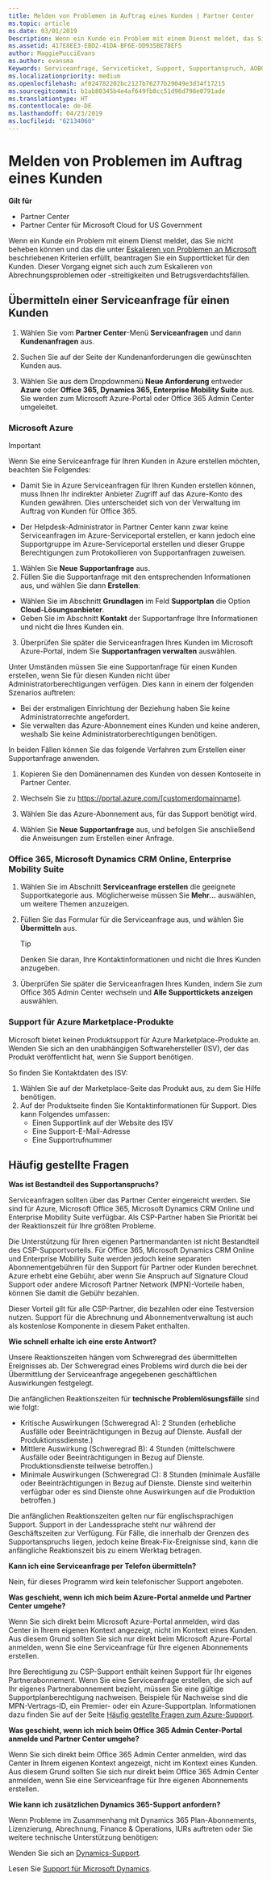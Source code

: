 ```yaml
---
title: Melden von Problemen im Auftrag eines Kunden | Partner Center
ms.topic: article
ms.date: 03/01/2019
Description: Wenn ein Kunde ein Problem mit einem Dienst meldet, das Sie nicht beheben können und das die unter „Eskalieren von Problemen an Microsoft“ beschriebenen Kriterien erfüllt, beantragen Sie ein Supportticket für den Kunden.
ms.assetid: 417E8EE3-EBD2-41DA-BF6E-DD935BE78EF5
author: MaggiePucciEvans
ms.author: evansma
Keywords: Serviceanfrage, Serviceticket, Support, Supportanspruch, AOBO, Azure-AOBO
ms.localizationpriority: medium
ms.openlocfilehash: af024782202bc2127b76277b29049e3d34f17215
ms.sourcegitcommit: b1ab80345b4e4af649fb8cc51d96d798e0791ade
ms.translationtype: HT
ms.contentlocale: de-DE
ms.lasthandoff: 04/23/2019
ms.locfileid: "62134060"
---
```

# <a name="report-problems-on-behalf-of-a-customer"></a>Melden von Problemen im Auftrag eines Kunden

**Gilt für**

-  Partner Center
-  Partner Center für Microsoft Cloud for US Government


Wenn ein Kunde ein Problem mit einem Dienst meldet, das Sie nicht beheben können und das die unter [Eskalieren von Problemen an Microsoft](escalate-problems-to-microsoft.md) beschriebenen Kriterien erfüllt, beantragen Sie ein Supportticket für den Kunden. Dieser Vorgang eignet sich auch zum Eskalieren von Abrechnungsproblemen oder -streitigkeiten und Betrugsverdachtsfällen.

## <a name="submit-a-service-request-for-a-customer"></a>Übermitteln einer Serviceanfrage für einen Kunden

1.  Wählen Sie vom **Partner Center**-Menü **Serviceanfragen** und dann **Kundenanfragen** aus. 

2.  Suchen Sie auf der Seite der Kundenanforderungen die gewünschten Kunden aus.

3.  Wählen Sie aus dem Dropdownmenü **Neue Anforderung** entweder **Azure** oder **Office 365, Dynamics 365, Enterprise Mobility Suite** aus. Sie werden zum Microsoft Azure-Portal oder Office 365 Admin Center umgeleitet.

### <a name="microsoft-azure"></a>Microsoft Azure

> [!IMPORTANT]
> Wenn Sie eine Serviceanfrage für Ihren Kunden in Azure erstellen möchten, beachten Sie Folgendes:
>
>- Damit Sie in Azure Serviceanfragen für Ihren Kunden erstellen können, muss Ihnen Ihr indirekter Anbieter Zugriff auf das Azure-Konto des Kunden gewähren. Dies unterscheidet sich von der Verwaltung im Auftrag von Kunden für Office 365. 
>
>- Der Helpdesk-Administrator in Partner Center kann zwar keine Serviceanfragen im Azure-Serviceportal erstellen, er kann jedoch eine Supportgruppe im Azure-Serviceportal erstellen und dieser Gruppe Berechtigungen zum Protokollieren von Supportanfragen zuweisen.

1. Wählen Sie **Neue Supportanfrage** aus.
2. Füllen Sie die Supportanfrage mit den entsprechenden Informationen aus, und wählen Sie dann **Erstellen**:
-   Wählen Sie im Abschnitt **Grundlagen** im Feld **Supportplan** die Option **Cloud-Lösungsanbieter**.
-   Geben Sie im Abschnitt **Kontakt** der Supportanfrage Ihre Informationen und nicht die Ihres Kunden ein.

3. Überprüfen Sie später die Serviceanfragen Ihres Kunden im Microsoft Azure-Portal, indem Sie **Supportanfragen verwalten** auswählen.

Unter Umständen müssen Sie eine Supportanfrage für einen Kunden erstellen, wenn Sie für diesen Kunden nicht über Administratorberechtigungen verfügen. Dies kann in einem der folgenden Szenarios auftreten: 
 
-   Bei der erstmaligen Einrichtung der Beziehung haben Sie keine Administratorrechte angefordert.
-   Sie verwalten das Azure-Abonnement eines Kunden und keine anderen, weshalb Sie keine Administratorberechtigungen benötigen.
 
In beiden Fällen können Sie das folgende Verfahren zum Erstellen einer Supportanfrage anwenden. 

1. Kopieren Sie den Domänennamen des Kunden von dessen Kontoseite in Partner Center.

2. Wechseln Sie zu https://portal.azure.com/[customerdomainname]. 

3. Wählen Sie das Azure-Abonnement aus, für das Support benötigt wird.

4. Wählen Sie **Neue Supportanfrage** aus, und befolgen Sie anschließend die Anweisungen zum Erstellen einer Anfrage. 

 
### <a name="office-365-microsoft-dynamics-crm-online-enterprise-mobility-suite"></a>Office 365, Microsoft Dynamics CRM Online, Enterprise Mobility Suite

1. Wählen Sie im Abschnitt **Serviceanfrage erstellen** die geeignete Supportkategorie aus. Möglicherweise müssen Sie **Mehr...** auswählen, um weitere Themen anzuzeigen.    
2. Füllen Sie das Formular für die Serviceanfrage aus, und wählen Sie **Übermitteln** aus.

   > [!TIP]
   > Denken Sie daran, Ihre Kontaktinformationen und nicht die Ihres Kunden anzugeben.

3. Überprüfen Sie später die Serviceanfragen Ihres Kunden, indem Sie zum Office 365 Admin Center wechseln und **Alle Supporttickets anzeigen** auswählen.

### <a name="support-for-azure-marketplace-products"></a>Support für Azure Marketplace-Produkte

Microsoft bietet keinen Produktsupport für Azure Marketplace-Produkte an. Wenden Sie sich an den unabhängigen Softwarehersteller (ISV), der das Produkt veröffentlicht hat, wenn Sie Support benötigen.

So finden Sie Kontaktdaten des ISV:

1.  Wählen Sie auf der Marketplace-Seite das Produkt aus, zu dem Sie Hilfe benötigen.
2.  Auf der Produktseite finden Sie Kontaktinformationen für Support. Dies kann Folgendes umfassen:
    - Einen Supportlink auf der Website des ISV
    - Eine Support-E-Mail-Adresse 
    - Eine Supportrufnummer

## <a name="faq"></a>Häufig gestellte Fragen

**Was ist Bestandteil des Supportanspruchs?**

Serviceanfragen sollten über das Partner Center eingereicht werden. Sie sind für Azure, Microsoft Office 365, Microsoft Dynamics CRM Online und Enterprise Mobility Suite verfügbar. Als CSP-Partner haben Sie Priorität bei der Reaktionszeit für Ihre größten Probleme.

Die Unterstützung für Ihren eigenen Partnermandanten ist nicht Bestandteil des CSP-Supportvorteils. Für Office 365, Microsoft Dynamics CRM Online und Enterprise Mobility Suite werden jedoch keine separaten Abonnementgebühren für den Support für Partner oder Kunden berechnet. Azure erhebt eine Gebühr, aber wenn Sie Anspruch auf Signature Cloud Support oder andere Microsoft Partner Network (MPN)-Vorteile haben, können Sie damit die Gebühr bezahlen.

Dieser Vorteil gilt für alle CSP-Partner, die bezahlen oder eine Testversion nutzen. Support für die Abrechnung und Abonnementverwaltung ist auch als kostenlose Komponente in diesem Paket enthalten.

**Wie schnell erhalte ich eine erste Antwort?**

Unsere Reaktionszeiten hängen vom Schweregrad des übermittelten Ereignisses ab. Der Schweregrad eines Problems wird durch die bei der Übermittlung der Serviceanfrage angegebenen geschäftlichen Auswirkungen festgelegt.

Die anfänglichen Reaktionszeiten für **technische Problemlösungsfälle** sind wie folgt:

-   Kritische Auswirkungen (Schweregrad A): 2 Stunden (erhebliche Ausfälle oder Beeinträchtigungen in Bezug auf Dienste. Ausfall der Produktionssdienste.)
-   Mittlere Auswirkung (Schweregrad B): 4 Stunden (mittelschwere Ausfälle oder Beeinträchtigungen in Bezug auf Dienste. Produktionsdienste teilweise betroffen.)
-   Minimale Auswirkungen (Schweregrad C): 8 Stunden (minimale Ausfälle oder Beeinträchtigungen in Bezug auf Dienste. Dienste sind weiterhin verfügbar oder es sind Dienste ohne Auswirkungen auf die Produktion betroffen.)

Die anfänglichen Reaktionszeiten gelten nur für englischsprachigen Support. Support in der Landessprache steht nur während der Geschäftszeiten zur Verfügung.
Für Fälle, die innerhalb der Grenzen des Supportanspruchs liegen, jedoch keine Break-Fix-Ereignisse sind, kann die anfängliche Reaktionszeit bis zu einem Werktag betragen.

**Kann ich eine Serviceanfrage per Telefon übermitteln?**

Nein, für dieses Programm wird kein telefonischer Support angeboten.

**Was geschieht, wenn ich mich beim Azure-Portal anmelde und Partner Center umgehe?**

Wenn Sie sich direkt beim Microsoft Azure-Portal anmelden, wird das Center in Ihrem eigenen Kontext angezeigt, nicht im Kontext eines Kunden. Aus diesem Grund sollten Sie sich nur direkt beim Microsoft Azure-Portal anmelden, wenn Sie eine Serviceanfrage für Ihre eigenen Abonnements erstellen.

Ihre Berechtigung zu CSP-Support enthält keinen Support für Ihr eigenes Partnerabonnement. Wenn Sie eine Serviceanfrage erstellen, die sich auf Ihr eigenes Partnerabonnement bezieht, müssen Sie eine gültige Supportplanberechtigung nachweisen. Beispiele für Nachweise sind die MPN-Vertrags-ID, ein Premier- oder ein Azure-Supportplan. Informationen dazu finden Sie auf der Seite [Häufig gestellte Fragen zum Azure-Support](https://go.microsoft.com/fwlink/?LinkId=717532).

**Was geschieht, wenn ich mich beim Office 365 Admin Center-Portal anmelde und Partner Center umgehe?**

Wenn Sie sich direkt beim Office 365 Admin Center anmelden, wird das Center in Ihrem eigenen Kontext angezeigt, nicht im Kontext eines Kunden. Aus diesem Grund sollten Sie sich nur direkt beim Office 365 Admin Center anmelden, wenn Sie eine Serviceanfrage für Ihre eigenen Abonnements erstellen.

**Wie kann ich zusätzlichen Dynamics 365-Support anfordern?**

Wenn Probleme im Zusammenhang mit Dynamics 365 Plan-Abonnements, Lizenzierung, Abrechnung, Finance & Operations, IURs auftreten oder Sie weitere technische Unterstützung benötigen:
 
Wenden Sie sich an [Dynamics-Support](https://docs.microsoft.com/dynamics365/customer-engagement/admin/contact-technical-support).

Lesen Sie [Support für Microsoft Dynamics](https://support.microsoft.com/help/4052881/faq-microsoft-dynamics-365-for-unified-operations-iur).



